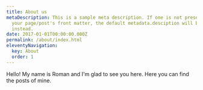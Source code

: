 ```yaml
---
title: About us
metaDescription: This is a sample meta description. If one is not present in
  your page/post's front matter, the default metadata.desciption will be used
  instead.
date: 2017-01-01T00:00:00.000Z
permalink: /about/index.html
eleventyNavigation:
  key: About
  order: 1
---
```

Hello! My name is Roman and I'm glad to see you here. Here you can find the posts of mine.
